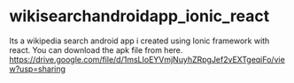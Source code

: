# wikisearchandroidapp_ionic_react
Its a wikipedia search android app i created using Ionic framework with react. You can download the apk file from here. https://drive.google.com/file/d/1msLIoEYVmjNuyhZRpgJef2vEXTgeqiFo/view?usp=sharing
